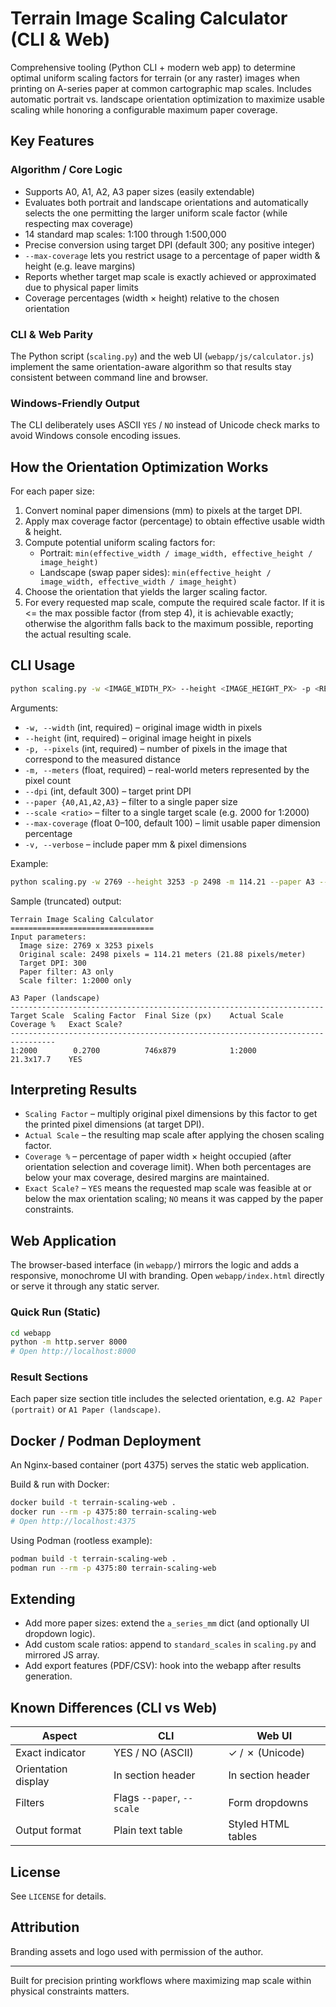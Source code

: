 # Terrain Image Scaling Calculator (CLI & Web)

Comprehensive tooling (Python CLI + modern web app) to determine optimal uniform scaling factors for terrain (or any raster) images when printing on A-series paper at common cartographic map scales. Includes automatic portrait vs. landscape orientation optimization to maximize usable scaling while honoring a configurable maximum paper coverage.

## Key Features

### Algorithm / Core Logic
* Supports A0, A1, A2, A3 paper sizes (easily extendable)
* Evaluates both portrait and landscape orientations and automatically selects the one permitting the larger uniform scale factor (while respecting max coverage)
* 14 standard map scales: 1:100 through 1:500,000
* Precise conversion using target DPI (default 300; any positive integer)
* `--max-coverage` lets you restrict usage to a percentage of paper width & height (e.g. leave margins)
* Reports whether target map scale is exactly achieved or approximated due to physical paper limits
* Coverage percentages (width × height) relative to the chosen orientation

### CLI & Web Parity
The Python script (`scaling.py`) and the web UI (`webapp/js/calculator.js`) implement the same orientation-aware algorithm so that results stay consistent between command line and browser.

### Windows-Friendly Output
The CLI deliberately uses ASCII `YES` / `NO` instead of Unicode check marks to avoid Windows console encoding issues.

## How the Orientation Optimization Works

For each paper size:
1. Convert nominal paper dimensions (mm) to pixels at the target DPI.
2. Apply max coverage factor (percentage) to obtain effective usable width & height.
3. Compute potential uniform scaling factors for:
   * Portrait: `min(effective_width / image_width, effective_height / image_height)`
   * Landscape (swap paper sides): `min(effective_height / image_width, effective_width / image_height)`
4. Choose the orientation that yields the larger scaling factor.
5. For every requested map scale, compute the required scale factor. If it is <= the max possible factor (from step 4), it is achievable exactly; otherwise the algorithm falls back to the maximum possible, reporting the actual resulting scale.

## CLI Usage

```bash
python scaling.py -w <IMAGE_WIDTH_PX> --height <IMAGE_HEIGHT_PX> -p <REFERENCE_PIXELS> -m <REFERENCE_METERS> [--dpi <DPI>] [--paper A2] [--scale 2000] [--max-coverage 90] [-v]
```

Arguments:
* `-w, --width` (int, required) – original image width in pixels
* `--height` (int, required) – original image height in pixels
* `-p, --pixels` (int, required) – number of pixels in the image that correspond to the measured distance
* `-m, --meters` (float, required) – real-world meters represented by the pixel count
* `--dpi` (int, default 300) – target print DPI
* `--paper {A0,A1,A2,A3}` – filter to a single paper size
* `--scale <ratio>` – filter to a single target scale (e.g. 2000 for 1:2000)
* `--max-coverage` (float 0–100, default 100) – limit usable paper dimension percentage
* `-v, --verbose` – include paper mm & pixel dimensions

Example:
```bash
python scaling.py -w 2769 --height 3253 -p 2498 -m 114.21 --paper A3 --scale 2000
```

Sample (truncated) output:
```
Terrain Image Scaling Calculator
================================
Input parameters:
  Image size: 2769 x 3253 pixels
  Original scale: 2498 pixels = 114.21 meters (21.88 pixels/meter)
  Target DPI: 300
  Paper filter: A3 only
  Scale filter: 1:2000 only

A3 Paper (landscape)
----------------------------------------------------------------------
Target Scale  Scaling Factor  Final Size (px)    Actual Scale  Coverage %   Exact Scale?
--------------------------------------------------------------------------------
1:2000        0.2700          746x879            1:2000        21.3x17.7    YES
```

## Interpreting Results
* `Scaling Factor` – multiply original pixel dimensions by this factor to get the printed pixel dimensions (at target DPI).
* `Actual Scale` – the resulting map scale after applying the chosen scaling factor.
* `Coverage %` – percentage of paper width × height occupied (after orientation selection and coverage limit). When both percentages are below your max coverage, desired margins are maintained.
* `Exact Scale?` – `YES` means the requested map scale was feasible at or below the max orientation scaling; `NO` means it was capped by the paper constraints.

## Web Application
The browser-based interface (in `webapp/`) mirrors the logic and adds a responsive, monochrome UI with branding. Open `webapp/index.html` directly or serve it through any static server.

### Quick Run (Static)
```bash
cd webapp
python -m http.server 8000
# Open http://localhost:8000
```

### Result Sections
Each paper size section title includes the selected orientation, e.g. `A2 Paper (portrait)` or `A1 Paper (landscape)`.

## Docker / Podman Deployment

An Nginx-based container (port 4375) serves the static web application.

Build & run with Docker:
```bash
docker build -t terrain-scaling-web .
docker run --rm -p 4375:80 terrain-scaling-web
# Open http://localhost:4375
```

Using Podman (rootless example):
```bash
podman build -t terrain-scaling-web .
podman run --rm -p 4375:80 terrain-scaling-web
```

## Extending
* Add more paper sizes: extend the `a_series_mm` dict (and optionally UI dropdown logic).
* Add custom scale ratios: append to `standard_scales` in `scaling.py` and mirrored JS array.
* Add export features (PDF/CSV): hook into the webapp after results generation.

## Known Differences (CLI vs Web)
| Aspect              | CLI                               | Web UI                              |
|---------------------|------------------------------------|--------------------------------------|
| Exact indicator     | YES / NO (ASCII)                  | ✓ / ✗ (Unicode)                      |
| Orientation display | In section header                 | In section header                    |
| Filters             | Flags `--paper`, `--scale`        | Form dropdowns                       |
| Output format       | Plain text table                  | Styled HTML tables                   |

## License
See `LICENSE` for details.

## Attribution
Branding assets and logo used with permission of the author.

---
Built for precision printing workflows where maximizing map scale within physical constraints matters.
